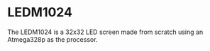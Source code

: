 # LEDM1024

The LEDM1024 is a 32x32 LED screen made from scratch using an Atmega328p as the processor.
